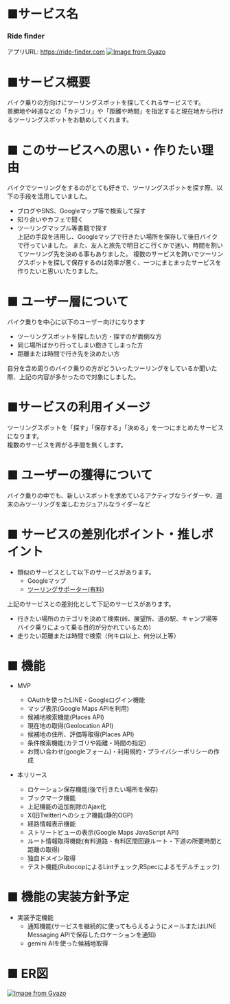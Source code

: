 # ■サービス名
### **Ride finder**   
アプリURL: https://ride-finder.com
[![Image from Gyazo](https://i.gyazo.com/c62c5f4569b618102817caf4196c8b66.png)](https://gyazo.com/c62c5f4569b618102817caf4196c8b66)

# ■サービス概要  
バイク乗りの方向けにツーリングスポットを探してくれるサービスです。  
景勝地や峠道などの「カテゴリ」や「距離や時間」を指定すると現在地から行けるツーリングスポットをお勧めしてくれます。

# ■ このサービスへの思い・作りたい理由  
バイクでツーリングをするのがとても好きで、ツーリングスポットを探す際、以下の手段を活用していました。  
- ブログやSNS、Googleマップ等で検索して探す
- 知り合いやカフェで聞く
- ツーリングマップル等書籍で探す  
上記の手段を活用し、Googleマップで行きたい場所を保存して後日バイクで行っていました。
また、友人と旅先で明日どこ行くかで迷い、時間を割いてツーリング先を決める事もありました。
複数のサービスを跨いでツーリングスポットを探して保存するのは効率が悪く、一つにまとまったサービスを作りたいと思いいたりました。  

# ■ ユーザー層について  
バイク乗りを中心に以下のユーザー向けになります  
- ツーリングスポットを探したい方・探すのが面倒な方
- 同じ場所ばかり行ってしまい飽きてしまった方
- 距離または時間で行き先を決めたい方

自分を含め周りのバイク乗りの方がどういったツーリングをしているか聞いた際、上記の内容が多かったので対象にしました。  

# ■サービスの利用イメージ  
ツーリングスポットを「探す」「保存する」「決める」を一つにまとめたサービスになります。  
複数のサービスを跨がる手間を無くします。

# ■ ユーザーの獲得について  
バイク乗りの中でも、新しいスポットを求めているアクティブなライダーや、週末のみツーリングを楽しむカジュアルなライダーなど

# ■ サービスの差別化ポイント・推しポイント
- 類似のサービスとして以下のサービスがあります。
  - Googleマップ
  - [ツーリングサポーター(有料)](https://play.google.com/store/apps/details?id=com.navitime.local.bike&hl=ja&gl=US&pli=1)

上記のサービスとの差別化として下記のサービスがあります。
- 行きたい場所のカテゴリを決めて検索(峠、展望所、道の駅、キャンプ場等バイク乗りによって乗る目的が分かれているため)
- 走りたい距離または時間で検索（何キロ以上、何分以上等）

# ■ 機能
- MVP
  - OAuthを使ったLINE・Googleログイン機能
  - マップ表示(Google Maps APIを利用)
  - 候補地検索機能(Places API)
  - 現在地の取得(Geolocation API)
  - 候補地の住所、評価等取得(Places API)
  - 条件検索機能(カテゴリや距離・時間の指定)
  - お問い合わせ(googleフォーム)・利用規約・プライバシーポリシーの作成
 
- 本リリース
  - ロケーション保存機能(後で行きたい場所を保存)
  - ブックマーク機能
  - 上記機能の追加削除のAjax化
  - X(旧Twitter)へのシェア機能(静的OGP)
  - 経路情報表示機能
  - ストリートビューの表示(Google Maps JavaScript API)
  - ルート情報取得機能(有料道路・有料区間回避ルート・下道の所要時間と距離の取得)
  - 独自ドメイン取得
  - テスト機能(RubocopによるLintチェック,RSpecによるモデルチェック)
  
# ■ 機能の実装方針予定
- 実装予定機能
  - 通知機能(サービスを継続的に使ってもらえるようにメールまたはLINE Messaging APIで保存したロケーションを通知)
  - gemini AIを使った候補地取得


# ■ ER図
[![Image from Gyazo](https://i.gyazo.com/6737c86e223b4c252f61210ee25dcce0.png)](https://gyazo.com/6737c86e223b4c252f61210ee25dcce0)
